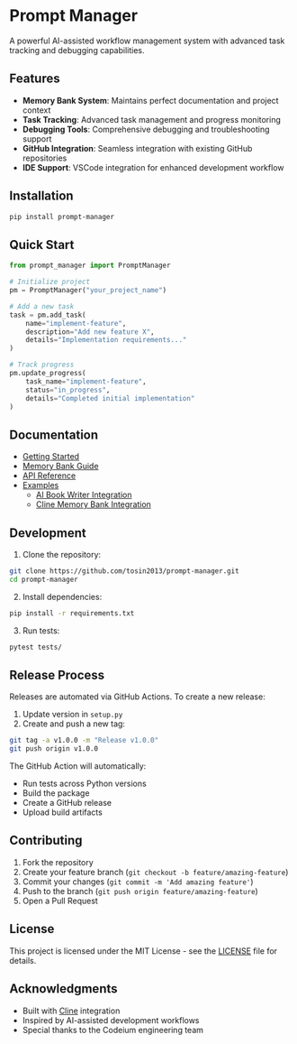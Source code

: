 # Prompt Manager

A powerful AI-assisted workflow management system with advanced task tracking and debugging capabilities.

## Features

- **Memory Bank System**: Maintains perfect documentation and project context
- **Task Tracking**: Advanced task management and progress monitoring
- **Debugging Tools**: Comprehensive debugging and troubleshooting support
- **GitHub Integration**: Seamless integration with existing GitHub repositories
- **IDE Support**: VSCode integration for enhanced development workflow

## Installation

```bash
pip install prompt-manager
```

## Quick Start

```python
from prompt_manager import PromptManager

# Initialize project
pm = PromptManager("your_project_name")

# Add a new task
task = pm.add_task(
    name="implement-feature",
    description="Add new feature X",
    details="Implementation requirements..."
)

# Track progress
pm.update_progress(
    task_name="implement-feature",
    status="in_progress",
    details="Completed initial implementation"
)
```

## Documentation

- [Getting Started](docs/getting-started.md)
- [Memory Bank Guide](docs/ide-integrations/cline/cline-memorybank.md)
- [API Reference](docs/api-reference.md)
- [Examples](docs/examples/)
  - [AI Book Writer Integration](docs/examples/ai-book-writer-integration.md)
  - [Cline Memory Bank Integration](docs/examples/cline-memory-bank-book-writer.md)

## Development

1. Clone the repository:
```bash
git clone https://github.com/tosin2013/prompt-manager.git
cd prompt-manager
```

2. Install dependencies:
```bash
pip install -r requirements.txt
```

3. Run tests:
```bash
pytest tests/
```

## Release Process

Releases are automated via GitHub Actions. To create a new release:

1. Update version in `setup.py`
2. Create and push a new tag:
```bash
git tag -a v1.0.0 -m "Release v1.0.0"
git push origin v1.0.0
```

The GitHub Action will automatically:
- Run tests across Python versions
- Build the package
- Create a GitHub release
- Upload build artifacts

## Contributing

1. Fork the repository
2. Create your feature branch (`git checkout -b feature/amazing-feature`)
3. Commit your changes (`git commit -m 'Add amazing feature'`)
4. Push to the branch (`git push origin feature/amazing-feature`)
5. Open a Pull Request

## License

This project is licensed under the MIT License - see the [LICENSE](LICENSE) file for details.

## Acknowledgments

- Built with [Cline](docs/ide-integrations/cline/README.md) integration
- Inspired by AI-assisted development workflows
- Special thanks to the Codeium engineering team
